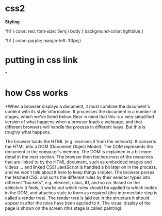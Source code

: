 # css2
**Styling**

*h1 {
    color: red;
    font-size: 5em;}
body {
  background-color: lightblue;}

*h1 {
  color: purple;
  margin-left: 30px;}

# putting in css link 
*<link rel="stylesheet" href="styles.css">

# how Css works

*When a browser displays a document, it must combine the document's content with its style information. It processes the document in a number of stages, which we've listed below. Bear in mind that this is a very simplified version of what happens when a browser loads a webpage, and that different browsers will handle the process in different ways. But this is roughly what happens.

The browser loads the HTML (e.g. receives it from the network).
It converts the HTML into a DOM (Document Object Model). The DOM represents the document in the computer's memory. The DOM is explained in a bit more detail in the next section.
The browser then fetches most of the resources that are linked to by the HTML document, such as embedded images and videos ... and linked CSS! JavaScript is handled a bit later on in the process, and we won't talk about it here to keep things simpler.
The browser parses the fetched CSS, and sorts the different rules by their selector types into different "buckets", e.g. element, class, ID, and so on. Based on the selectors it finds, it works out which rules should be applied to which nodes in the DOM, and attaches style to them as required (this intermediate step is called a render tree).
The render tree is laid out in the structure it should appear in after the rules have been applied to it.
The visual display of the page is shown on the screen (this stage is called painting).
